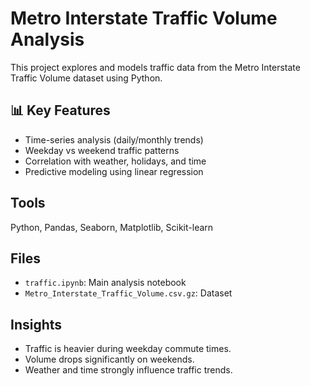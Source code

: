# Metro Interstate Traffic Volume Analysis

This project explores and models traffic data from the Metro Interstate Traffic Volume dataset using Python.

## 📊 Key Features
- Time-series analysis (daily/monthly trends)
- Weekday vs weekend traffic patterns
- Correlation with weather, holidays, and time
- Predictive modeling using linear regression

## Tools
Python, Pandas, Seaborn, Matplotlib, Scikit-learn

##  Files
- `traffic.ipynb`: Main analysis notebook
- `Metro_Interstate_Traffic_Volume.csv.gz`: Dataset

##  Insights
- Traffic is heavier during weekday commute times.
- Volume drops significantly on weekends.
- Weather and time strongly influence traffic trends.

